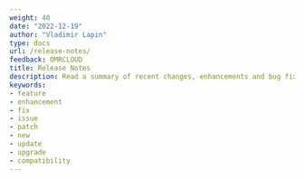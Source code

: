 ```yaml
---
weight: 40
date: "2022-12-19"
author: "Vladimir Lapin"
type: docs
url: /release-notes/
feedback: OMRCLOUD
title: Release Notes
description: Read a summary of recent changes, enhancements and bug fixes introduced in Aspose.OMR Cloud.
keywords:
- feature
- enhancement
- fix
- issue
- patch
- new
- update
- upgrade
- compatibility
---
```

